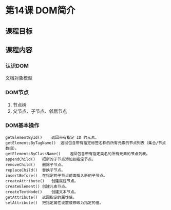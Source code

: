# 第14课 DOM简介
## 课程目标


## 课程内容
### 认识DOM
文档对象模型
### DOM节点
1. 节点树
2. 父节点、子节点、邻居节点


### DOM基本操作
    getElementById()	返回带有指定 ID 的元素。
    getElementsByTagName()	返回包含带有指定标签名称的所有元素的节点列表（集合/节点数组）。
    getElementsByClassName()	返回包含带有指定类名的所有元素的节点列表。
    appendChild()	把新的子节点添加到指定节点。
    removeChild()	删除子节点。
    replaceChild()	替换子节点。
    insertBefore()	在指定的子节点前面插入新的子节点。
    createAttribute()	创建属性节点。
    createElement()	创建元素节点。
    createTextNode()	创建文本节点。
    getAttribute()	返回指定的属性值。
    setAttribute()	把指定属性设置或修改为指定的值。

